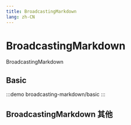 ```yaml
---
title: BroadcastingMarkdown
lang: zh-CN
---
```


# BroadcastingMarkdown

BroadcastingMarkdown

## Basic

:::demo
broadcasting-markdown/basic
:::

## BroadcastingMarkdown 其他
